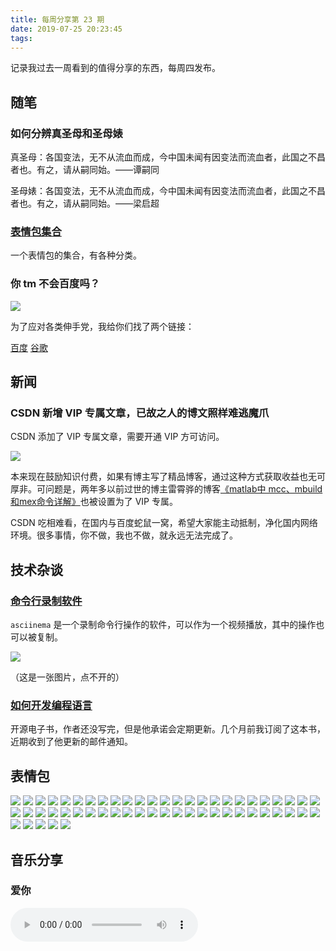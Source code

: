 ```yaml
---
title: 每周分享第 23 期
date: 2019-07-25 20:23:45
tags:
---
```


记录我过去一周看到的值得分享的东西，每周四发布。

<!--more-->

## 随笔

### 如何分辨真圣母和圣母婊

真圣母：各国变法，无不从流血而成，今中国未闻有因变法而流血者，此国之不昌者也。有之，请从嗣同始。——谭嗣同

圣母婊：各国变法，无不从流血而成，今中国未闻有因变法而流血者，此国之不昌者也。有之，请从嗣同始。——梁启超

### [表情包集合](https://github.com/zhaoolee/ChineseBQB)

一个表情包的集合，有各种分类。

### 你 tm 不会百度吗？

![](/weekly23/你不会百度吗2.webp)

为了应对各类伸手党，我给你们找了两个链接：

[百度](https://buhuibaidu.me/?s=%E4%BD%A0tm%E4%B8%8D%E4%BC%9A%E7%99%BE%E5%BA%A6%E5%90%97%EF%BC%9F)
[谷歌](https://lmgtfy.com/?q=%E4%BD%A0tm%E4%B8%8D%E4%BC%9A%E8%B0%B7%E6%AD%8C%E5%90%97%EF%BC%9F)

## 新闻

### CSDN 新增 VIP 专属文章，已故之人的博文照样难逃魔爪

CSDN 添加了 VIP 专属文章，需要开通 VIP 方可访问。

![](/weekly23/CA3F4C335078FA6BE80DBA67CB415ED0.jpg)

本来现在鼓励知识付费，如果有博主写了精品博客，通过这种方式获取收益也无可厚非。可问题是，两年多以前过世的博主雷霄骅的博客[《matlab中 mcc、mbuild和mex命令详解》](https://blog.csdn.net/leixiaohua1020/article/details/38318517#commentBox)也被设置为了 VIP 专属。

CSDN 吃相难看，在国内与百度蛇鼠一窝，希望大家能主动抵制，净化国内网络环境。很多事情，你不做，我也不做，就永远无法完成了。

## 技术杂谈

### [命令行录制软件](https://asciinema.org/)

`asciinema` 是一个录制命令行操作的软件，可以作为一个视频播放，其中的操作也可以被复制。

![](/weekly23/WX20190725-204157.png)

（这是一张图片，点不开的）

### [如何开发编程语言](http://craftinginterpreters.com/)

开源电子书，作者还没写完，但是他承诺会定期更新。几个月前我订阅了这本书，近期收到了他更新的邮件通知。

## 表情包

![](/weekly23/1e432eadc7eb66493c65d2c2cbe97d73.jpg)
![](/weekly23/3fe59427adb53238504e74f850ebaeba_b.jpeg)
![](/weekly23/4DBBD653A72119E896A46294F094B411.jpg)
![](/weekly23/5A2EFAD1B5D26DFBA738A28A30160FE5.gif)
![](/weekly23/AE17E841C9FB52B1381E11DC2EA7A278.jpg)
![](/weekly23/5B3BE3AA02EB929A8E1D45AAA1DC4AC9.jpg)
![](/weekly23/7afb9308b86a8bbbfd4ca742a03b0d2e_b.png)
![](/weekly23/09c01c9cce41d7a1cf0edf6ad41f69ac_b.jpg)
![](/weekly23/10FD5BF34FACEC29CEA172ECF2A103C4.jpg)
![](/weekly23/12-45-26-tumblr_ols20o8Zog1skbmyho1_540.gif)
![](/weekly23/12-48-04-tumblr_p26wmmfW1T1ux1uzro1_540.gif)
![](/weekly23/13D605C16593F8A0AA7AD9000F38965B.jpg)
![](/weekly23/50B70B07EAF2BA363C5921D55F4FF915.gif)
![](/weekly23/56DA55B206E774B6FBDEB7AE5932555C.gif)
![](/weekly23/59E7118359C19DACE2DB63067E128087.jpg)
![](/weekly23/64CFE792C1F68E27318849C7E280DC2B.jpg)
![](/weekly23/76B6746464DE63D112A7617664A4BBE2.jpg)
![](/weekly23/3797ED7A825EFDCB98785DF03B9A8D98.jpg)
![](/weekly23/82C67B042C14E2838081C5092E40EEB4.jpg)
![](/weekly23/98C24F9BA8356C33C90AC9F40CF9D2DF.jpg)
![](/weekly23/126E9FBB6C49D640899527015DF59E26.gif)
![](/weekly23/502C6F19921B674AFD6570018904968E.jpg)
![](/weekly23/518D61FE9905AE59888AA35E0E6AB385.gif)
![](/weekly23/0676F038FDBF72069C06E1B7104FBA66.jpg)
![](/weekly23/2051A1E7DF437C85170F7A6D5F71CA0B.jpg)
![](/weekly23/4858D501C35F7C60CFD741CC33C36AC6.gif)
![](/weekly23/6155B33E13448AA5D767507521B8B2CE.gif)
![](/weekly23/8209DCBB1A612B3B5C53E627C2405D10.jpg)
![](/weekly23/90968E73ADF2C311AE6F19E5BC37E2C3.jpg)
![](/weekly23/883112E4CF93271F75A770C7C8B45CA6.jpg)
![](/weekly23/8220129c38595cc2e0a5fdf5093d470c.gif)
![](/weekly23/145444072680.gif)
![](/weekly23/AC87F1EE3BB7BEDD3189FF4867E2AE53.jpg)
![](/weekly23/B7A51DF81E5CC824590B5D23B016FFE4.jpg)
![](/weekly23/b85aa5d287eea9b91df8655ff0768359_b.png)
![](/weekly23/B419B8E00FFD80A2F552434676A7A2B8.jpg)
![](/weekly23/b2767574f82dfe4e34f03a5915eb9631.jpg)
![](/weekly23/C02C2DDC4327012F95135C060633B09F.jpg)
![](/weekly23/C002F9CFEA11BDABE22895580ED7A37C.jpg)
![](/weekly23/CA717D5A4F1F818B6AB7C415D00F4A91.jpg)
![](/weekly23/56D5A3C610569F61C2E7B9C2B1152994.jpg)
![](/weekly23/code_or_girl.gif)
![](/weekly23/d96b03614b68b135bdedc47144b53d25_b.jpg)
![](/weekly23/E5E2F054E12AACE0045D8816C3BA5C12.gif)
![](/weekly23/E8A0B87D298C6264F93E641347183C86.gif)
![](/weekly23/EFF79557472611A54FEA960EE964B709.jpg)
![](/weekly23/f9541b82278f7a4e3259fd94b9d54bbc_b.png)
![](/weekly23/thread_50576279029471_20190307200026_s_32728_w_640_h_266_23023.webp)
![](/weekly23/thread_260282760535731_20190630233545_s_146040_w_688_h_1224_22413.webp)
![](/weekly23/timg%20%281%29.jpeg)
![](/weekly23/u=1059960134,2734529491&fm=173&app=25&f=JPEG.jpeg)
![](/weekly23/v2-9663c847fd17781fe8708f1eaedf3e0d_b.jpg)
![](/weekly23/v2-22306d82285ff4cde336452f67858f60_b.jpg)
![](/weekly23/v2-c74da65d73a0d01e055f97ae9eaaac50_b.png)
![](/weekly23/图层2.png)

## 音乐分享

### 爱你

<audio src="/weekly23/爱你.flac" controls="controls">
Your browser does not support the audio tag.
</audio>

